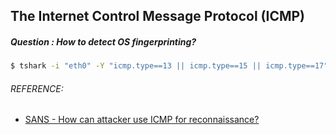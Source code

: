 ## The Internet Control Message Protocol (ICMP)
##### Question : How to detect OS fingerprinting?
```bash
$ tshark -i "eth0" -Y "icmp.type==13 || icmp.type==15 || icmp.type==17"
```

###### REFERENCE:

* [SANS - How can attacker use ICMP for reconnaissance?](https://www.sans.org/security-resources/idfaq/icmp_misuse.php)
